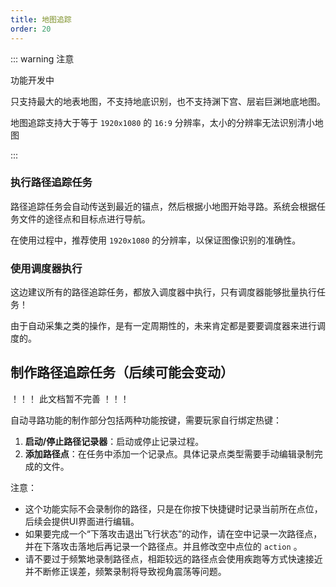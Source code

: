 ```yaml
---
title: 地图追踪
order: 20
---
```


::: warning 注意

功能开发中

只支持最大的地表地图，不支持地底识别，也不支持渊下宫、层岩巨渊地底地图。

地图追踪支持大于等于 `1920x1080` 的 `16:9` 分辨率，太小的分辨率无法识别清小地图

:::

### 执行路径追踪任务

路径追踪任务会自动传送到最近的锚点，然后根据小地图开始寻路。系统会根据任务文件的途径点和目标点进行导航。

在使用过程中，推荐使用 `1920x1080` 的分辨率，以保证图像识别的准确性。

### 使用调度器执行

这边建议所有的路径追踪任务，都放入调度器中执行，只有调度器能够批量执行任务！

由于自动采集之类的操作，是有一定周期性的，未来肯定都是要要调度器来进行调度的。

## 制作路径追踪任务（后续可能会变动）

！！！ 此文档暂不完善 ！！！

自动寻路功能的制作部分包括两种功能按键，需要玩家自行绑定热键：

1. **启动/停止路径记录器**：启动或停止记录过程。
2. **添加路径点**：在任务中添加一个记录点。具体记录点类型需要手动编辑录制完成的文件。

注意：
- 这个功能实际不会录制你的路径，只是在你按下快捷键时记录当前所在点位，后续会提供UI界面进行编辑。
- 如果要完成一个“下落攻击退出飞行状态”的动作，请在空中记录一次路径点，并在下落攻击落地后再记录一个路径点。并且修改空中点位的 `action` 。
- 请不要过于频繁地录制路径点，相距较远的路径点会使用疾跑等方式快速接近并不断修正误差，频繁录制将导致视角震荡等问题。

